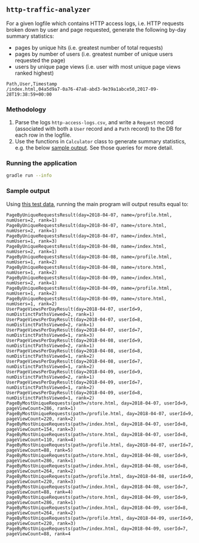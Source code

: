 ## `http-traffic-analyzer`

For a given logfile which contains HTTP access logs, i.e. HTTP requests broken down by user and page requested,
generate the following by-day summary statistics:

* pages by unique hits (i.e. greatest number of total requests)
* pages by number of users (i.e. greatest number of unique users requested the page)
* users by unique page views (i.e. user with most unique page views ranked highest)

```
Path,User,Timestamp
/index.html,04a5d9a7-0a76-47a8-abd3-9e39a1abce50,2017-09-28T19:38:59+00:00
```

### Methodology

1. Parse the logs `http-access-logs.csv`, and write a `Request` record (associated with both a `User` record and a `Path` record) to the DB for each row in the logfile.
1. Use the functions in `Calculator` class to generate summary statistics, e.g. the below [sample output](#sample-output). See those queries for more detail.

### Running the application

```bash
gradle run --info
```

### Sample output

Using [this test data](https://github.com/mecampbellsoup/http-traffic-analyzer/blob/master/http-access-logs.csv), running the main program will output results equal to: 
```
PageByUniqueRequestsResult(day=2018-04-07, name=/profile.html, numUsers=2, rank=1)
PageByUniqueRequestsResult(day=2018-04-07, name=/store.html, numUsers=2, rank=1)
PageByUniqueRequestsResult(day=2018-04-07, name=/index.html, numUsers=1, rank=3)
PageByUniqueRequestsResult(day=2018-04-08, name=/index.html, numUsers=2, rank=1)
PageByUniqueRequestsResult(day=2018-04-08, name=/profile.html, numUsers=1, rank=2)
PageByUniqueRequestsResult(day=2018-04-08, name=/store.html, numUsers=1, rank=2)
PageByUniqueRequestsResult(day=2018-04-09, name=/index.html, numUsers=2, rank=1)
PageByUniqueRequestsResult(day=2018-04-09, name=/profile.html, numUsers=1, rank=2)
PageByUniqueRequestsResult(day=2018-04-09, name=/store.html, numUsers=1, rank=2)
UserPageViewsPerDayResult(day=2018-04-07, userId=9, numDistinctPathsViewed=2, rank=1)
UserPageViewsPerDayResult(day=2018-04-07, userId=8, numDistinctPathsViewed=2, rank=1)
UserPageViewsPerDayResult(day=2018-04-07, userId=7, numDistinctPathsViewed=1, rank=3)
UserPageViewsPerDayResult(day=2018-04-08, userId=9, numDistinctPathsViewed=2, rank=1)
UserPageViewsPerDayResult(day=2018-04-08, userId=8, numDistinctPathsViewed=1, rank=2)
UserPageViewsPerDayResult(day=2018-04-08, userId=7, numDistinctPathsViewed=1, rank=2)
UserPageViewsPerDayResult(day=2018-04-09, userId=9, numDistinctPathsViewed=2, rank=1)
UserPageViewsPerDayResult(day=2018-04-09, userId=7, numDistinctPathsViewed=1, rank=2)
UserPageViewsPerDayResult(day=2018-04-09, userId=8, numDistinctPathsViewed=1, rank=2)
PageByMostUniqueRequests(path=/store.html, day=2018-04-07, userId=9, pageViewCount=286, rank=1)
PageByMostUniqueRequests(path=/profile.html, day=2018-04-07, userId=9, pageViewCount=220, rank=2)
PageByMostUniqueRequests(path=/index.html, day=2018-04-07, userId=8, pageViewCount=154, rank=3)
PageByMostUniqueRequests(path=/store.html, day=2018-04-07, userId=8, pageViewCount=110, rank=4)
PageByMostUniqueRequests(path=/profile.html, day=2018-04-07, userId=7, pageViewCount=88, rank=5)
PageByMostUniqueRequests(path=/store.html, day=2018-04-08, userId=9, pageViewCount=286, rank=1)
PageByMostUniqueRequests(path=/index.html, day=2018-04-08, userId=8, pageViewCount=264, rank=2)
PageByMostUniqueRequests(path=/profile.html, day=2018-04-08, userId=9, pageViewCount=220, rank=3)
PageByMostUniqueRequests(path=/index.html, day=2018-04-08, userId=7, pageViewCount=88, rank=4)
PageByMostUniqueRequests(path=/store.html, day=2018-04-09, userId=9, pageViewCount=286, rank=1)
PageByMostUniqueRequests(path=/index.html, day=2018-04-09, userId=8, pageViewCount=264, rank=2)
PageByMostUniqueRequests(path=/profile.html, day=2018-04-09, userId=9, pageViewCount=220, rank=3)
PageByMostUniqueRequests(path=/index.html, day=2018-04-09, userId=7, pageViewCount=88, rank=4
```
